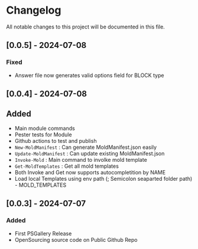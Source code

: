 # Changelog

All notable changes to this project will be documented in this file.

## [0.0.5] - 2024-07-08

### Fixed

- Answer file now generates valid options field for BLOCK type

## [0.0.4] - 2024-07-08

## Added

- Main module commands
- Pester tests for Module
- Github actions to test and publish
- `New-MoldManifest` : Can generate MoldManifest.json easily
- `Update-MoldManifest` : Can update existing MoldManifest.json
- `Invoke-Mold` : Main command to involke mold template
- `Get-MoldTemplates` : Get all mold templates
- Both Invoke and Get now supports autocompletition by NAME
- Load local Templates using env path (; Semicolon seaparted folder path) - MOLD_TEMPLATES

## [0.0.3] - 2024-07-07

### Added

- First PSGallery Release
- OpenSourcing source code on Public Github Repo